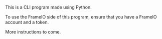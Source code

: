 This is a CLI program made using Python.

To use the FrameIO side of this program, ensure that you have a FrameIO account and a token. 

More instructions to come. 

